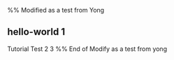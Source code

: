 %% Modified as a test from Yong
## hello-world 1
Tutorial Test 2
3
%% End of Modify as a test from yong
